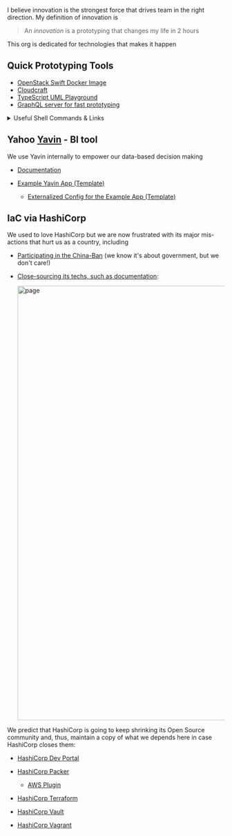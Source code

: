 I believe innovation is the strongest force that drives team in the right direction. My definition of innovation is

> An _innovation_ is a prototyping that changes my life in 2 hours

This org is dedicated for technologies that makes it happen

Quick Prototyping Tools
-----------------------

- [OpenStack Swift Docker Image](https://github.com/stealth-tech-startup/docker-swift-onlyone)
- [Cloudcraft](https://www.cloudcraft.co/)
- [TypeScript UML Playground](https://github.com/stealth-tech-startup/typescript-uml)
- [GraphQL server for fast prototyping](https://github.com/stealth-tech-startup/json-graphql-server)

<details><summary>Useful Shell Commands & Links</summary>

### Data Cleansing

- Filtering out lines **shorter** than 30 characters
  
  ```bash
  grep -E '^.{30,}$' input.txt > output.txt
  ```

### Data Sourcing
  
- [Converting PDF to text](https://www.pdf2go.com/pdf-to-text) 
- Convert .flv to .mp4: [Handbrake](https://handbrake.fr) converts FLV into anything. The process is fairly straightforward:

  1. Start Handbrake.
  2. Click the **Source** button at the top.
  3. Locate and choose the FLV file.
  4. Choose an appropriate preset or configure the **Video** and **Audio** tabs manually.
  5. Click the **Start** button.

- Converting PDF to Images

  ```bash
  pdftoppm -rx 300 -ry 300 -png file.pdf prefix # 300 specifies resolution
  ```

</details>

Yahoo [Yavin](https://github.com/stealth-tech-startup/framework) - BI tool
--------------------------------------------------------------------------

We use Yavin internally to empower our data-based decision making

- [Documentation](https://stealth-tech-startup.github.io/yavin-docs/)
- [Example Yavin App (Template)](https://github.com/stealth-tech-startup/yavin-app)

  - [Externalized Config for the Example App (Template)](https://github.com/stealth-tech-startup/yavin-demo-config)

IaC via HashiCorp
-----------------

We used to love HashiCorp but we are now frustrated with its major mis-actions that hurt us as a country, including

- [Participating in the China-Ban](https://github.com/hashicorp/packer/pull/11888) (we know it's about government, but we don't care!)
- [Close-sourcing its techs, such as documentation](https://github.com/hashicorp/dev-portal/blob/main/docs/README.md):

  <img width="1005" alt="page" src="https://github.com/stealth-tech-startup/.github/assets/16126939/6e9e950e-b168-482e-a076-36398b43f624">

We predict that HashiCorp is going to keep shrinking its Open Source community and, thus, maintain a copy of what we depends here in case HashiCorp closes them:

- [HashiCorp Dev Portal](https://github.com/stealth-tech-startup/hashicorp-dev-portal)
- [HashiCorp Packer](https://github.com/stealth-tech-startup/hashicorp-packer)

  - [AWS Plugin](https://github.com/stealth-tech-startup/packer-plugin-amazon)

- [HashiCorp Terraform](https://github.com/stealth-tech-startup/hashicorp-terraform)
- [HashiCorp Vault](https://github.com/stealth-tech-startup/hashicorp-vault)
- [HashiCorp Vagrant](https://github.com/stealth-tech-startup/hashicorp-vagrant)
